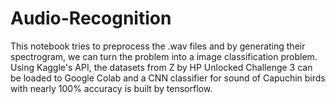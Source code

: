 # Audio-Recognition

This notebook tries to preprocess the .wav files and by generating their spectrogram, we can turn the problem into a image classification problem.
Using Kaggle's API, the datasets from Z by HP Unlocked Challenge 3 can be loaded to Google Colab and a CNN classifier for sound of Capuchin birds with nearly 100% accuracy is built by tensorflow.
